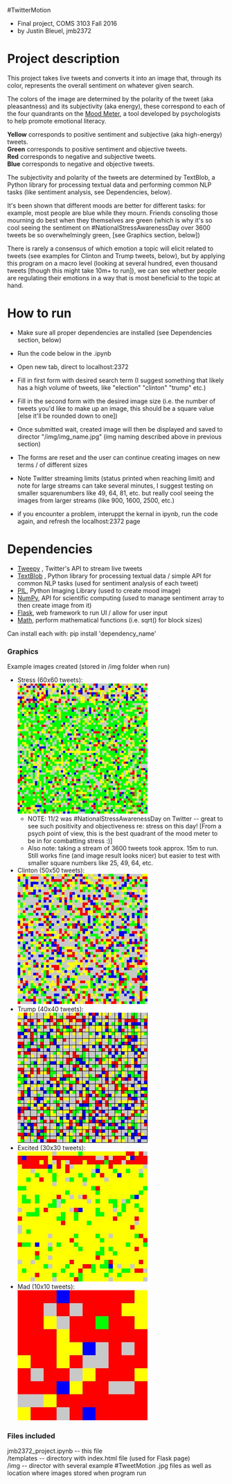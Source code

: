 #TwitterMotion
 - Final project, COMS 3103 Fall 2016
 - by Justin Bleuel,  jmb2372
 
# Project description
 
This project takes live tweets and converts it into an image that, through its color, represents the overall sentiment on whatever given search.
 
The colors of the image are determined by the polarity of the tweet (aka pleasantness) and its subjectivity (aka energy), these correspond to each of the four quandrants on the [Mood Meter](http://moodmeterapp.com/science/), a tool developed by psychologists to help promote emotional literacy.
 
 <b>Yellow</b> corresponds to positive sentiment and subjective (aka high-energy) tweets.
 <br><b>Green</b> corresponds to positive sentiment and objective tweets.
 <br><b>Red</b> corresponds to negative and subjective tweets.
 <br><b>Blue</b> corresponds to negative and objective tweets.
 
The subjectivity and polarity of the tweets are determined by TextBlob, a Python library for processing textual data and performing common NLP tasks (like sentiment analysis, see Dependencies, below).
 
It's been shown that different moods are better for different tasks: for example, most people are blue while they mourn. Friends consoling those mourning do best when they themselves are green (which is why it's so cool seeing the sentiment on #NationalStressAwarenessDay over 3600 tweets be so overwhelmingly green, [see Graphics section, below])
 
There is rarely a consensus of which emotion a topic will elicit related to tweets (see examples for Clinton and Trump tweets, below), but by applying this program on a macro level (looking at several hundred, even thousand tweets [though this might take 10m+ to run]), we can see whether people are regulating their emotions in a way that is most beneficial to the topic at hand.

 # How to run
 - Make sure all proper dependencies are installed (see Dependencies section, below)
 - Run the code below in the .ipynb
 - Open new tab, direct to localhost:2372
 - Fill in first form with desired search term (I suggest something that likely has a high volume of tweets, like "election" "clinton" "trump" etc.)
 - Fill in the second form with the desired image size (i.e. the number of tweets you'd like to make up an image, this should be a square value [else it'll be rounded down to one])
 - Once submitted wait, created image will then be displayed and saved to director "/img/img_name.jpg" (img naming described above in previous section)
 - The forms are reset and the user can continue creating images on new terms / of different sizes
 - Note Twitter streaming limits (status printed when reaching limit) and note for large streams can take several minutes, I suggest testing on smaller squarenumbers like 49, 64, 81, etc. but really cool seeing the images from larger streams (like 900, 1600, 2500, etc.)
 
 - if you encounter a problem, interuppt the kernal in ipynb, run the code again, and refresh the localhost:2372 page
 
 # Dependencies
 - [Tweepy](http://www.tweepy.org/) , Twitter's API to stream live tweets
 - [TextBlob](http://textblob.readthedocs.io/en/dev/) , Python library for processing textual data / simple API for common NLP tasks (used for sentiment analysis of each tweet)
 - [PIL](http://www.pythonware.com/products/pil/), Python Imaging Library (used to create mood image)
 - [NumPy](http://www.numpy.org/), API for scientific computing (used to manage sentiment array to then create image from it)
 - [Flask](http://flask.pocoo.org/), web framework to run UI / allow for user input
 - [Math](https://docs.python.org/3/library/math.html), perform mathematical functions (i.e. sqrt() for block sizes)
 
 Can install each with: pip install 'dependency_name'
 
 ### Graphics
 Example images created (stored in /img folder when run) 
 - Stress (60x60 tweets): 
 <br><img src='img/stress3600.jpg'>
     - NOTE: 11/2 was #NationalStressAwarenessDay on Twitter -- great to see such positivity and objectiveness re: stress on this day! [From a psych point of view, this is the best quadrant of the mood meter to be in for combatting stress :)]
     - Also note: taking a stream of 3600 tweets took approx. 15m to run. Still works fine (and image result looks nicer) but easier to test with smaller square numbers like 25, 49, 64, etc.
 - Clinton (50x50 tweets): <br><img src='img/clinton2500.jpg'>
 - Trump (40x40 tweets): <br><img src='img/trump1600.jpg'>
 - Excited (30x30 tweets): <br><img src='img/excited900.jpg'>
 - Mad (10x10 tweets): <br><img src='img/mad100.jpg'>
 
 ### Files included
 jmb2372_project.ipynb -- this file
 <br>/templates -- directory with index.html file (used for Flask page)
 <br>/img -- director with several example #TweetMotion .jpg files as well as location where images stored when program run
